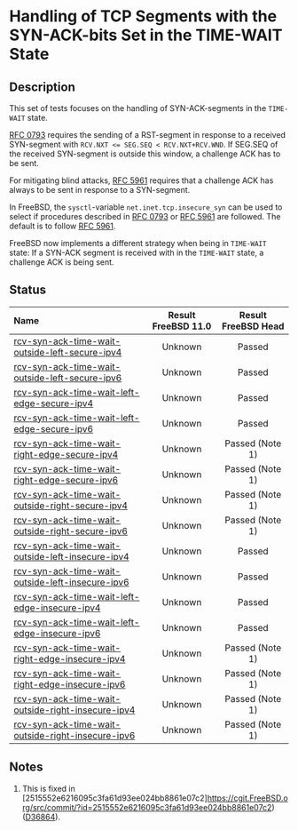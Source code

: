 # Handling of TCP Segments with the SYN-ACK-bits Set in the TIME-WAIT State

## Description
This set of tests focuses on the handling of SYN-ACK-segments in the `TIME-WAIT` state.

[RFC 0793](https://tools.ietf.org/html/rfc0793) requires the sending of
a RST-segment in response to a received SYN-segment with
`RCV.NXT <= SEG.SEQ < RCV.NXT+RCV.WND`.
If SEG.SEQ of the received SYN-segment is outside this window, a challenge ACK
has to be sent.

For mitigating blind attacks, [RFC 5961](https://tools.ietf.org/html/rfc5961#section-4)
requires that a challenge ACK has always to be sent in response to a SYN-segment.

In FreeBSD, the `sysctl`-variable `net.inet.tcp.insecure_syn` can be used to
select if procedures described in [RFC 0793](https://tools.ietf.org/html/rfc0793) or
[RFC 5961](https://tools.ietf.org/html/rfc5961#section-4) are followed.
The default is to follow [RFC 5961](https://tools.ietf.org/html/rfc5961#section-4).

FreeBSD now implements a different strategy when being in `TIME-WAIT` state:
If a SYN-ACK segment is received with in the `TIME-WAIT` state, a challenge ACK
is being sent.

## Status

| Name                                                                                                                                                                                                                                              | Result FreeBSD 11.0 | Result FreeBSD Head |
|:--------------------------------------------------------------------------------------------------------------------------------------------------------------------------------------------------------------------------------------------------|:-------------------:|:-------------------:|
|[rcv-syn-ack-time-wait-outside-left-secure-ipv4](rcv-syn-ack-time-wait-outside-left-secure-ipv4.pkt "Ensure that the reception of a TCP SYN-ACK with SEG.SEQ=RCV.NXT-1 in the TIME-WAIT state triggers the sending of an ACK segment")             | Unknown             | Passed              |
|[rcv-syn-ack-time-wait-outside-left-secure-ipv6](rcv-syn-ack-time-wait-outside-left-secure-ipv6.pkt "Ensure that the reception of a TCP SYN-ACK with SEG.SEQ=RCV.NXT-1 in the TIME-WAIT state triggers the sending of an ACK segment")             | Unknown             | Passed              |
|[rcv-syn-ack-time-wait-left-edge-secure-ipv4](rcv-syn-ack-time-wait-left-edge-secure-ipv4.pkt "Ensure that the reception of a TCP SYN-ACK with SEG.SEQ=RCV.NXT in the TIME-WAIT state trigger the sending of an ACK segment")                      | Unknown             | Passed              |
|[rcv-syn-ack-time-wait-left-edge-secure-ipv6](rcv-syn-ack-time-wait-left-edge-secure-ipv6.pkt "Ensure that the reception of a TCP SYN-ACK with SEG.SEQ=RCV.NXT in the TIME-WAIT state trigger the sending of an ACK segment")                      | Unknown             | Passed              |
|[rcv-syn-ack-time-wait-right-edge-secure-ipv4](rcv-syn-ack-time-wait-right-edge-secure-ipv4.pkt "Ensure that the reception of a TCP SYN-ACK with SEG.SEQ=RCV.NXT+RCV.WND-1 in the TIME-WAIT state triggers the sending of an ACK segment")         | Unknown             | Passed (Note 1)     |
|[rcv-syn-ack-time-wait-right-edge-secure-ipv6](rcv-syn-ack-time-wait-right-edge-secure-ipv6.pkt "Ensure that the reception of a TCP SYN-ACK with SEG.SEQ=RCV.NXT+RCV.WND-1 in the TIME-WAIT state triggers the sending of an ACK segment")         | Unknown             | Passed (Note 1)     |
|[rcv-syn-ack-time-wait-outside-right-secure-ipv4](rcv-syn-ack-time-wait-outside-right-secure-ipv4.pkt "Ensure that the reception of a TCP SYN-ACK with SEG.SEQ=RCV.NXT+RCV.WND in the TIME-WAIT state triggers the sending of an ACK segment")     | Unknown             | Passed (Note 1)     |
|[rcv-syn-ack-time-wait-outside-right-secure-ipv6](rcv-syn-ack-time-wait-outside-right-secure-ipv6.pkt "Ensure that the reception of a TCP SYN-ACK with SEG.SEQ=RCV.NXT+RCV.WND in the TIME-WAIT state triggers the sending of an ACK segment")     | Unknown             | Passed (Note 1)     |
|[rcv-syn-ack-time-wait-outside-left-insecure-ipv4](rcv-syn-ack-time-wait-outside-left-insecure-ipv4.pkt "Ensure that the reception of a TCP SYN-ACK with SEG.SEQ=RCV.NXT-1 in the TIME-WAIT state triggers the sending of an ACK segment")         | Unknown             | Passed              |
|[rcv-syn-ack-time-wait-outside-left-insecure-ipv6](rcv-syn-ack-time-wait-outside-left-insecure-ipv6.pkt "Ensure that the reception of a TCP SYN-ACK with SEG.SEQ=RCV.NXT-1 in the TIME-WAIT state triggers the sending of an ACK segment")         | Unknown             | Passed              |
|[rcv-syn-ack-time-wait-left-edge-insecure-ipv4](rcv-syn-ack-time-wait-left-edge-insecure-ipv4.pkt "Ensure that the reception of a TCP SYN-ACK with SEG.SEQ=RCV.NXT in the TIME-WAIT state triggers the sending of an ACK segment")                 | Unknown             | Passed              |
|[rcv-syn-ack-time-wait-left-edge-insecure-ipv6](rcv-syn-ack-time-wait-left-edge-insecure-ipv6.pkt "Ensure that the reception of a TCP SYN-ACK with SEG.SEQ=RCV.NXT in the TIME-WAIT state triggers the sending of an ACK segment")                 | Unknown             | Passed              |
|[rcv-syn-ack-time-wait-right-edge-insecure-ipv4](rcv-syn-ack-time-wait-right-edge-insecure-ipv4.pkt "Ensure that the reception of a TCP SYN-ACK with SEG.SEQ=RCV.NXT+RCV.WND-1 in the TIME-WAIT triggers the sending of an ACK segment")           | Unknown             | Passed (Note 1)     |
|[rcv-syn-ack-time-wait-right-edge-insecure-ipv6](rcv-syn-ack-time-wait-right-edge-insecure-ipv6.pkt "Ensure that the reception of a TCP SYN-ACK with SEG.SEQ=RCV.NXT+RCV.WND-1 in the TIME-WAIT triggers the sending of an ACK segment")           | Unknown             | Passed (Note 1)     |
|[rcv-syn-ack-time-wait-outside-right-insecure-ipv4](rcv-syn-ack-time-wait-outside-right-insecure-ipv4.pkt "Ensure that the reception of a TCP SYN-ACK with SEG.SEQ=RCV.NXT+RCV.WND in the TIME-WAIT state triggers the sending of an ACK segment") | Unknown             | Passed (Note 1)     |
|[rcv-syn-ack-time-wait-outside-right-insecure-ipv6](rcv-syn-ack-time-wait-outside-right-insecure-ipv6.pkt "Ensure that the reception of a TCP SYN-ACK with SEG.SEQ=RCV.NXT+RCV.WND in the TIME-WAIT state triggers the sending of an ACK segment") | Unknown             | Passed (Note 1)     |

## Notes
1. This is fixed in [2515552e6216095c3fa61d93ee024bb8861e07c2]https://cgit.FreeBSD.org/src/commit/?id=2515552e6216095c3fa61d93ee024bb8861e07c2) ([D36864](https://reviews.freebsd.org/D36864)).